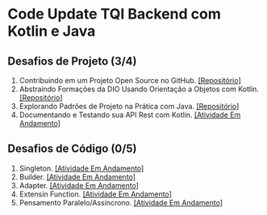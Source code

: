 # Code Update TQI Backend com Kotlin e Java

## Desafios de Projeto (3/4)
1. Contribuindo em um Projeto Open Source no GitHub. [[Repositório]](https://github.com/bluee-bluue/dio-lab-open-source)
2. Abstraindo Formações da DIO Usando Orientação a Objetos com Kotlin. [[Repositório]](https://github.com/bluee-bluue/CodeUpdateTQI_KotlinJava/tree/main/Desafios%20de%20Projeto/Abstraindo_Formacoes_da_DIO_Usando_Orientacao_a_Objetos_com_Kotlin/src/main/kotlin)
3. Explorando Padrões de Projeto na Prática com Java. [[Repositório]](https://github.com/bluee-bluue/BackendJava_Santander/tree/main/Desafios%20de%20Projeto/src/Explorando%20Padr%C3%B5es%20de%20Projetos%20na%20Pr%C3%A1tica%20com%20Java/GerenciamentoDeEstoque_SemSpring/src)
4. Documentando e Testando sua API Rest com Kotlin. [[Atividade Em Andamento]]()

## Desafios de Código (0/5)
1. Singleton. [[Atividade Em Andamento]]()
2. Builder. [[Atividade Em Andamento]]()
3. Adapter. [[Atividade Em Andamento]]()
4. Extensin Function. [[Atividade Em Andamento]]()
5. Pensamento Paralelo/Assíncrono. [[Atividade Em Andamento]]()
